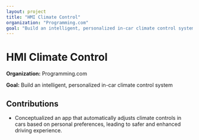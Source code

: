 ```yaml
---
layout: project
title: "HMI Climate Control"
organization: "Programming.com"
goal: "Build an intelligent, personalized in-car climate control system"
---
```


# HMI Climate Control

**Organization:** Programming.com

**Goal:** Build an intelligent, personalized in-car climate control system

## Contributions

- Conceptualized an app that automatically adjusts climate controls in cars based on personal preferences, leading to safer and enhanced driving experience.
